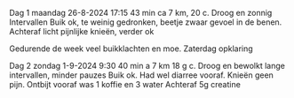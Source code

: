 Dag 1 maandag 26-8-2024 17:15 43 min ca 7 km, 20 c. Droog en zonnig
Intervallen
Buik ok, te weinig gedronken, beetje zwaar gevoel in de benen. 
Achteraf licht pijnlijke knieën, verder ok

Gedurende de week veel buikklachten en moe. Zaterdag opklaring 

Dag 2 zondag 1-9-2024 9:30 40 min  a 7 km 18 g c.
Droog en bewolkt
lange intervallen, minder pauzes
Buik ok. Had wel diarree vooraf.
Knieën geen pijn.
Ontbijt vooraf was 1 koffie en 3 water
Achteraf 5g creatine 
